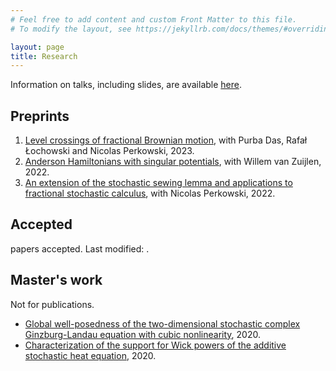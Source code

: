 ```yaml
---
# Feel free to add content and custom Front Matter to this file.
# To modify the layout, see https://jekyllrb.com/docs/themes/#overriding-theme-defaults

layout: page
title: Research
---
```

Information on talks, including slides, are available [here](https://docs.google.com/spreadsheets/d/1Hq3xC7zkISbYOwTR03Kgfj2qLucA5ffEd2mheP6sg2M/edit#gid=0).

<a href="https://arxiv.org/a/matsuda_t_1.html"><i class="ai ai-arxiv-square ai-2x"></i></a>
<a href="https://orcid.org/0000-0002-2422-0863"><i class="ai ai-orcid-square ai-2x"></i></a>
<a href="https://scholar.google.com/citations?hl=en&user=6YeVU1EAAAAJ&view_op=list_works"><i class="ai ai-google-scholar-square ai-2x"></i></a>


## Preprints
1. [Level crossings of fractional Brownian motion](https://arxiv.org/abs/2308.08274), with Purba Das, Rafał Łochowski and Nicolas Perkowski, 2023.
1. [Anderson Hamiltonians with singular potentials](https://arxiv.org/abs/2211.01199), with Willem van Zuijlen, 2022.
1. [An extension of the stochastic sewing lemma and applications to fractional stochastic calculus](https://arxiv.org/abs/2206.01686), with Nicolas Perkowski, 2022.

## Accepted
<!--NUMBER_OF_REFERENCES--> papers accepted. Last modified: <!--DATE-->.
<!--LIST_OF_REFERENCES-->

## Master's work 
Not for publications.
* [Global well-posedness of the two-dimensional stochastic complex Ginzburg-Landau equation with cubic nonlinearity](https://arxiv.org/abs/2003.01569), 2020.
* [Characterization of the support for Wick powers of the additive stochastic heat equation](https://arxiv.org/abs/2001.11705), 2020.

<style>
summary {
  margin: -0.5em -0.5em 0;
  padding: 0.5em;
}


details[open] summary {
  border-bottom: 1px solid #aaa;
  margin-bottom: 0.5em;
}
</style>